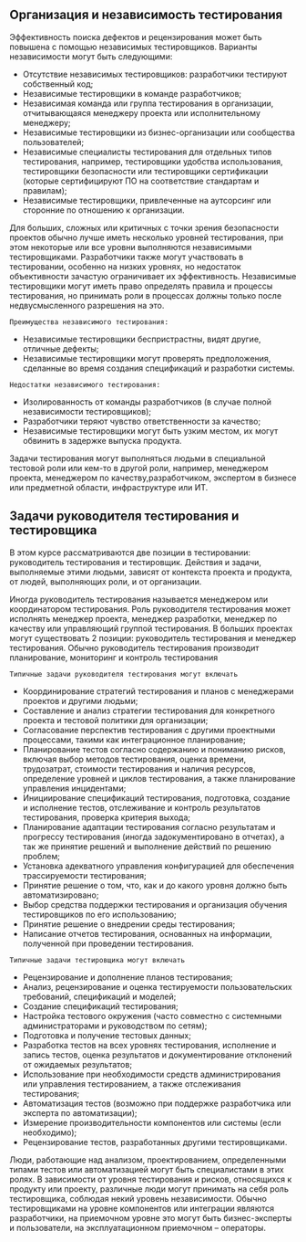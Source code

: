 ## Организация и независимость тестирования

Эффективность поиска дефектов и рецензирования может быть повышена с помощью независимых тестировщиков.  Варианты независимости могут быть следующими:
- Отсутствие независимых тестировщиков: разработчики тестируют собственный код;
- Независимые тестировщики в команде разработчиков;
- Независимая команда или группа тестирования в организации, отчитывающаяся менеджеру проекта или исполнительному менеджеру;
- Независимые тестировщики из бизнес-организации или сообщества пользователей;
- Независимые специалисты тестирования для отдельных типов тестирования, например, тестировщики удобства использования, тестировщики безопасности или тестировщики сертификации (которые сертифицируют ПО на соответствие стандартам и правилам);
- Независимые тестировщики, привлеченные на аутсорсинг или сторонние по отношению к организации.

Для больших, сложных или критичных с точки зрения безопасности проектов обычно лучше иметь несколько уровней тестирования, при этом некоторые или все уровни выполняются независимыми тестировщиками. Разработчики также могут участвовать в тестировании, особенно на низких уровнях, но недостаток объективности зачастую ограничивает их эффективность. Независимые тестировщики могут иметь право определять правила и процессы тестирования, но принимать роли в процессах должны только после недвусмысленного разрешения на это.

`Преимущества независимого тестирования:`
- Независимые тестировщики беспристрастны, видят другие, отличные дефекты;
- Независимые тестировщики могут проверять предположения, сделанные во время создания спецификаций и разработки системы.

`Недостатки независимого тестирования:`
- Изолированность от команды разработчиков (в случае полной независимости тестировщиков);
- Разработчики теряют чувство ответственности за качество;
- Независимые тестировщики могут быть узким местом, их могут обвинить в задержке выпуска продукта.

Задачи тестирования могут выполняться людьми в специальной тестовой роли или кем-то в другой роли, например, менеджером проекта, менеджером по качеству,разработчиком, экспертом в бизнесе или предметной области, инфраструктуре или ИТ.

## Задачи руководителя тестирования и тестировщика

В этом курсе рассматриваются две позиции в тестировании: руководитель тестирования и тестировщик. Действия и задачи, выполняемые этими людьми, зависят от контекста проекта и продукта, от людей, выполняющих роли, и от организации.

Иногда руководитель тестирования называется менеджером или координатором тестирования. Роль руководителя тестирования может исполнять менеджер проекта, менеджер разработки, менеджер по качеству или управляющий группой тестирования. В больших проектах могут существовать 2 позиции: руководитель тестирования и менеджер тестирования. Обычно руководитель тестирования производит планирование, мониторинг и контроль тестирования

`Типичные задачи руководителя тестирования могут включать`

- Координирование стратегий тестирования и планов с менеджерами проектов и другими людьми;
- Составление и анализ стратегии тестирования для конкретного проекта и тестовой политики для организации;
- Согласование перспектив тестирования с другими проектными процессами, такими как интеграционное планирование;
- Планирование тестов согласно содержанию и пониманию рисков, включая выбор методов тестирования, оценка времени, трудозатрат, стоимости тестирования и наличия ресурсов, определение уровней и циклов тестирования, а также планирование управления инцидентами;
- Инициирование спецификаций тестирования, подготовка, создание и исполнение тестов, отслеживание и контроль результатов тестирования, проверка критерия выхода;
- Планирование адаптации тестирования согласно результатам и прогрессу тестирования (иногда задокументировано в отчетах), а так же принятие решений и выполнение действий по решению проблем;
- Установка адекватного управления конфигурацией для обеспечения трассируемости тестирования;
- Принятие решение о том, что, как и до какого уровня должно быть автоматизировано;
- Выбор средства поддержки тестирования и организация обучения тестировщиков по его использованию;
- Принятие решение о внедрении среды тестирования;
- Написание отчетов тестирования, основанных на информации, полученной при проведении тестирования.

`Типичные задачи тестировщика могут включать`

- Рецензирование и дополнение планов тестирования;
- Анализ, рецензирование и оценка тестируемости пользовательских требований, спецификаций и моделей;
- Создание спецификаций тестирования;
- Настройка тестового окружения (часто совместно с системными администраторами и руководством по сетям);
- Подготовка и получение тестовых данных;
- Разработка тестов на всех уровнях тестирования, исполнение и запись тестов, оценка результатов и документирование отклонений от ожидаемых результатов;
- Использование при необходимости средств администрирования или управления тестированием, а также отслеживания тестирования;
- Автоматизация тестов (возможно при поддержке разработчика или эксперта по автоматизации);
- Измерение производительности компонентов или системы (если необходимо);
- Рецензирование тестов, разработанных другими тестировщиками.

Люди, работающие над анализом, проектированием, определенными типами тестов или автоматизацией могут быть специалистами в этих ролях. В зависимости от уровня тестирования и рисков, относящихся к продукту или проекту, различные люди могут принимать на себя роль тестировщика, соблюдая некий уровень независимости. Обычно тестировщиками на уровне компонентов или интеграции являются разработчики, на приемочном уровне это могут быть бизнес-эксперты и пользователи, на эксплуатационном приемочном – операторы.
